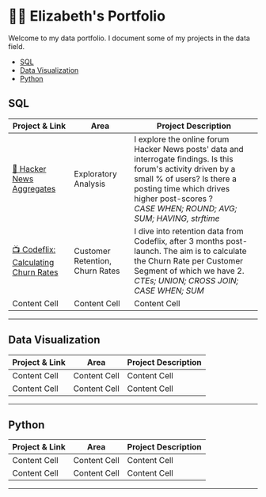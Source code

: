 # 👷‍♀️ Elizabeth's Portfolio

Welcome to my data portfolio. I document some of my projects in the data field.

- [SQL](#sql)
- [Data Visualization](#data-visualization)
- [Python](#python)

## SQL


| Project & Link  | Area | Project Description|
| ------------- | ------------- | ------------- |
| [🔎 Hacker News Aggregates](https://github.com/elizabeth-gj/codecademy-bi-data-analyst-path/blob/main/sql-fundamentals-analyze-with-aggregates.md)  | Exploratory Analysis  | I explore the online forum Hacker News posts' data and interrogate findings. Is this forum's activity driven by a small % of users? Is there a posting time which drives higher post-scores ?  <br>  *CASE WHEN; ROUND; AVG; SUM; HAVING, strftime*|
| [📺 Codeflix: Calculating Churn Rates](https://github.com/elizabeth-gj/Codecademy-Projects/tree/master/Codeflix_Calculating_Churn_Rates)  | Customer Retention, Churn Rates  | I dive into retention data from Codeflix, after 3 months post-launch. The aim is to calculate the Churn Rate per Customer Segment of which we have 2.  <br>  *CTEs; UNION; CROSS JOIN; CASE WHEN; SUM*|
| Content Cell  | Content Cell  | Content Cell  |

***

## Data Visualization

| Project & Link  | Area | Project Description|
| ------------- | ------------- | ------------- |
| Content Cell  | Content Cell  | Content Cell  |
| Content Cell  | Content Cell  | Content Cell  |

***

## Python

| Project & Link  | Area | Project Description|
| ------------- | ------------- | ------------- |
| Content Cell  | Content Cell  | Content Cell  |
| Content Cell  | Content Cell  | Content Cell  |

***
